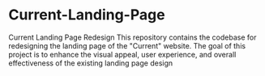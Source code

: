 # Current-Landing-Page
Current Landing Page Redesign  This repository contains the codebase for redesigning the landing page of the "Current" website. The goal of this project is to enhance the visual appeal, user experience, and overall effectiveness of the existing landing page design
